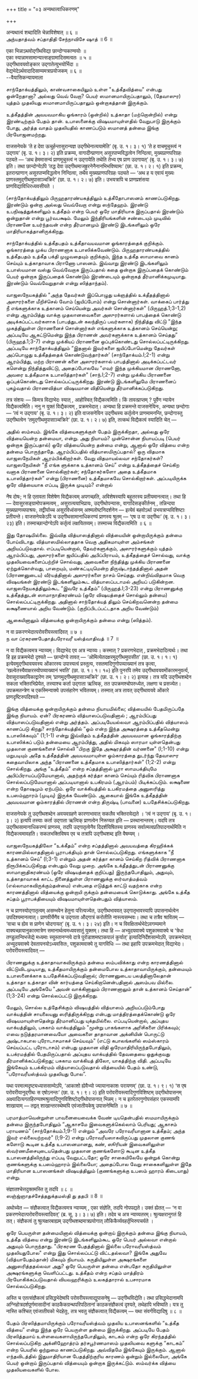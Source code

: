+++
title = "०३ अन्यथात्वाधिकरणम्"

+++

अन्यथात्वं शब्दादिति चेन्नाविशेषात् ॥ ६ ॥  
அந்யதாத்வம் சப்தாதிதி சேந்நாவிசே ஷாத் ॥ 6 ॥

एका भिन्नाऽथवोद्गीथविद्या छान्दोग्यकाण्वयोः ॥  
एका स्यान्नामसामान्यात्सङ्ग्रामादिसमत्वतः ॥ ५ ॥  
उद्गीथावयवोङ्कार उद्गातेत्युभयोर्भिदा ॥  
वेद्यभेदेऽर्थवादादिसाम्यमत्राप्रयोजकम् ॥ ६ ॥  
--वैयासिकन्यायमाला

சாந்தோக்யத்திலும், காண்வசாகையிலும் உள்ள "உத்கீதவித்யை" என்பது ஒன்றேதானா?
அல்லது வெவ் வேறா? பெயர் ஸமானமாயிருப்பதாலும், (தேவாஸுர) யுத்தம் முதலியது
ஸமானமாயிருப்பதாலும் ஒன்றாகத்தான் இருக்கும்.

உத்கீதத்தின் அவயவமாகிய ஓங்காரம் (ஒன்றில்) உத்காதா (மற்றொன்றில்) என்று
இரண்டிற்கும் பேதம் தான். உபாஸனைக்கு விஷயமாயுள்ளதில் வேறுபாடு இருக்கும்
போது, அர்த்த வாதம் முதலியதில் காணப்படும் ஸமானத் தன்மை இங்கு
பிரயோஜனமற்றது.

वाजसनेयके ‘ते ह देवा ऊचुर्हन्तासुरान्यज्ञ उद्गीथेनात्ययामेति’ (बृ. उ.
१। ३। १) ‘ते ह वाचमूचुस्त्वं न उद्गाय’ (बृ. उ. १। ३। २) इति
प्रक्रम्य, वागादीन्प्राणान् असुरपाप्मविद्धत्वेन निन्दित्वा,
मुख्यप्राणपरिग्रहः पठ्यते — ‘अथ हेममासन्यं प्राणमूचुस्त्वं न उद्गायेति
तथेति तेभ्य एष प्राण उदगायत्’ (बृ. उ. १। ३। ७) इति। तथा छान्दोग्येऽपि
‘तद्ध देवा उद्गीथमाजह्रुरनेनैनानभिभविष्यामः’ (छा. उ. १। २। १) इति
प्रक्रम्य, इतरान्प्राणान् असुरपाप्मविद्धत्वेन निन्दित्वा, तथैव
मुख्यप्राणपरिग्रहः पठ्यते — ‘अथ ह य एवायं मुख्यः
प्राणस्तमुद्गीथमुपासाञ्चक्रिरे’ (छा. उ. १। २। ७) इति। उभयत्रापि च
प्राणप्रशंसया प्राणविद्याविधिरध्यवसीयते ।

(சாந்தோக்யத்திலும் பிருஹதாரண்யகத்திலும் உத்கீதோபாஸனம் காணப்படுகிறது.
இரண்டும் ஒன்றா அல்லது வெவ்வேறா என்று ஸந்தேஹம். இரண்டு உபநிஷத்துக்களிலும்
உத்கீதம் என்ற பெயர் ஒரே மாதிரியாக இருப்பதால் இரண்டும் ஒன்றுதான் என்று
பூர்வபக்ஷம். மேலும் இந்திரியங்களின் சண்டையும் முடிவில் பிராணனே
உயர்ந்தவன் என்ற தீர்மானமும் இரண்டு இடங்களிலும் ஒரே
மாதிரியாகத்தானிருக்கிறது.

சாந்தோக்யத்தில் உத்கீதபதம் உத்கீதாவயவமான ஓங்காரத்தைக் குறிக்கும்.
ஓங்காரத்தை முக்ய பிராணனாக உபாஸிக்கவேண்டும். பிருஹதாரண்யகத்தில்
உத்கீதபதம் உத்கீத பக்தி முழுவதையும் குறிக்கும், இந்த உத்கீத ஸாமாவை கானம்
செய்யும் உத்காதாவாக பிராணோ பாஸனம். இவ்வாறு இரண்டு இடங்களிலும் உபாஸ்யமான
வஸ்து வெவ்வேறாக இருப்பதால் கதை ஒன்றாக இருப்பதைக் கொண்டும் பெயர் ஒன்றாக
இருப்பதைக் கொண்டும் இரண்டையும் ஒன்றாகத் தீர்மானிக்கமுடியாது. இரண்டும்
வெவ்வேறுதான் என்று ஸித்தாந்தம்).

வாஜஸநேயகத்தில் "அந்த தேவர்கள் இப்பொழுது யக்ஞத்தில் உக்தீதத்தினால்
அஸுரர்களை மீறிச்செல் வோம் (ஜயிப்போம்) என்று சொன்னார்கள். வாக்கைப்
பார்த்து நீ எங்களுக்காக உத்கானம் செய்யென்று அவர்கள் சொன்னார்கள்"
(பிருஹத்.1;3-1,2) என்று ஆரம்பித்து வாக்கு முதலானவைகளை அஸுரர்களால்
பாபத்தைக் கொண்டு அடிக்கப்பட்டவர்களாக (பாபத்துடன் கலந்திருப் பவர்களாக)
நிந்தித்து விட்டு "இந்த முகத்திலுள்ள பிராணனைச் சொன்னார்கள் எங்களுக்காக
உத்கானம் செய்யென்று; அப்படியே ஆகட்டுமென்று இந்த பிராணன் அவர்களுக்காக
உத்கானம் செய்தது” (பிருஹத்.1;3-7) என்று முக்கியப் பிராணனை ஒப்புக்கொண்டது
சொல்லப்பட்டிருக்கிறது. அப்படியே சாந்தோக்யத்திலும் “இதனால் இவர்களை
ஜயிப்போமென்று தேவர்கள் அப்பொழுது உத்கீதத்தைக் கொண்டுவந்தார்கள்'
(சாந்தோக்யம்.I;2-1) என்று ஆரம்பித்து, மற்ற பிராணன் களை அஸுரர்களால்
பாபத்தினால் அடிக்கப்பட்டவர் களென்று நிந்தித்துவிட்டு, அதைப்போலவே “எவர்
இந்த முக்கியமான பிராணனோ, அவரை உத்கீதமாக உபாஸித்தார்கள்" (சாந்.I;2-7)
என்று முக்கிய பிராணனை ஒப்புக்கொண்டது சொல்லப்பட்டிருக்கிறது. இரண்டு
இடங்களிலுமே பிராணனைப் புகழ்வதால் பிராணவித்யா விஷயமான விதியென்று
தீர்மானிக்கப்படுகிறது.

तत्र संशयः — किमत्र विद्याभेदः स्यात् , आहोस्वित् विद्यैकत्वमिति। किं
तावत्प्राप्तम् ? पूर्वेण न्यायेन विद्यैकत्वमिति। ननु न युक्तं
विद्यैकत्वम् , प्रक्रमभेदात्। अन्यथा हि प्रक्रमन्ते वाजसनेयिनः, अन्यथा
छन्दोगाः — ‘त्वं न उद्गाय’ (बृ. उ. १। ३। २) इति वाजसनेयिन उद्गीथस्य
कर्तृत्वेन प्राणमामनन्ति, छन्दोगास्तु उद्गीथत्वेन
‘तमुद्गीथमुपासाञ्चक्रिरे’ (छा. उ. १। २। ७) इति, तत्कथं विद्यैकत्वं
स्यादिति चेत् —

அதில் ஸம்சயம். இங்கே வித்யைகளுக்குள் பேதம் இருக்கிறதா, அல்லது ஒரே
வித்யையென்ற தன்மையா, என்று. அது நியாயம்? முன்சொன்ன நியாயப்படி (பெயர்
ஒன்றாக இருப்பதால்) ஒரே வித்யையென்ற தன்மை என்று, ஆனால் ஒரே வித்யை என்ற
தன்மை பொருந்தாதே. ஆரம்பிப்பதில் வித்யாஸமிருப்பதால்? ஒரு விதமாக
வாஜஸநேயிகள் ஆரம்பிக்கிறார்கள். வேறு விதமாயல்லவா சந்தோகர்கள்? வாஜஸநேயிகள்
“நீ எங்க ளுக்காக உத்கானம் செய்” என்று உத்கீதத்தைச் செய்கிற வனாக பிராணனை
சொல்கிறார்கள்; சந்தோகர்களோ அதை உத்கீதமாக உபாஸித்தார்கள்” என்று (பிராணனை)
உத்கீதமாகவே சொல்கிறார்கள். அப்படியிருக்க ஒரே வித்யையாக எப்படி இருக்க
முடியும்? என்றால்

नैष दोषः; न हि एतावता विशेषेण विद्यैकत्वम् अपगच्छति, अविशेषस्यापि
बहुतरस्य प्रतीयमानत्वात्। तथा हि — देवासुरसङ्ग्रामोपक्रमत्वम् ,
असुरात्ययाभिप्रायः, उद्गीथोपन्यासः, वागादिसङ्कीर्तनम् , तन्निन्दया
मुख्यप्राणव्यपाश्रयः, तद्वीर्याच्च असुरविध्वंसनम् अश्मलोष्टनिदर्शनेन —
इत्येवं बहवोऽर्था उभयत्राप्यविशिष्टाः प्रतीयन्ते। वाजसनेयकेऽपि च
उद्गीथसामानाधिकरण्यं प्राणस्य श्रुतम् — ‘एष उ वा उद्गीथः’ (बृ. उ. १।
३। २३) इति। तस्माच्छान्दोग्येऽपि कर्तृत्वं लक्षयितव्यम्। तस्माच्च
विद्यैकत्वमिति ॥ ६ ॥

இது தோஷமில்லை. இவ்வித வித்யாஸத்தினால் வித்யையின் ஒன்றாயிருக்கும் தன்மை
போய்விடாது. வித்யாஸமில்லாததாக வெகு அதிகமாயுள்ள அம்சங்கள் அறியப்படுவதால்.
எப்படியென்றால், தேவர்களுக்கும், அஸுரர்களுக்கும் யுத்தம் ஆரம்பிப்பது,
அஸுரர்களை ஜயிப்பதில் அபிப்பிராயம், உத்கீதத்தைச் சொல்வது, வாக்கு
முதலியவைகளைப்பற்றிச் சொல்வது, அவைகளை நிந்தித்து முக்கிய பிராணனை
ஏற்றுக்கொள்வது, பாறையும், மண்கட்டியுமென்ற திருஷ்டாந்தத்தினால் அதன்
(பிராணனுடைய) வீர்யத்தினால் அஸுரர்களை நாசம் செய்தது. என்றிவ்விதமாக வெகு
விஷயங்கள் இரண்டு இடங்களிலும்கூட வித்யாஸப்படாமல் அறியப் படுகின்றன.
வாஜஸநேயகத்திலும்கூட “இவரே உத்கீதம்” (பிருஹத்.I;3-23) என்று பிராணனுக்கு
உத்கீதத்துடன் ஸாமாநாதிகரண்யம் (ஒரே விஷயத்தைச் சொல்லும் தன்மை)
சொல்லப்பட்டிருக்கிறது. அதினால் சாந்தோக்யத் திலும் செய்கிறவனென்ற தன்மை
லக்ஷணையால் அறிய வேண்டும். (குறிப்பிடப்பட்டதாக அறிய வேண்டும்)

ஆகையினாலும் வித்யைக்கு ஒன்றாயிருக்கும் தன்மை என்று (ஸித்தம்).

न वा प्रकरणभेदात्परोवरीयस्त्वादिवत् ॥ ७ ॥  
ந வா ப்ரகரணபேதாத்பரோவரீ யஸ்த்வாதிவத் ॥ 7 ॥

न वा विद्यैकत्वमत्र न्याय्यम्। विद्याभेद एव अत्र न्याय्यः। कस्मात् ?
प्रकरणभेदात् , प्रक्रमभेदादित्यर्थः। तथा हि इह प्रक्रमभेदो दृश्यते —
छान्दोग्ये तावत् — ‘ओमित्येतदक्षरमुद्गीथमुपासीत’ (छा. उ. १। १। १)
इत्येवमुद्गीथावयवस्य ओंकारस्य उपास्यत्वं प्रस्तुत्य,
रसतमादिगुणोपव्याख्यानं तत्र कृत्वा, ‘खल्वेतस्यैवाक्षरस्योपव्याख्यानं
भवति’ (छा. उ. १। १। १०) इति पुनरपि तमेव उद्गीथावयवमोंकारमनुवर्त्य,
देवासुराख्यायिकाद्वारेण तम् ‘प्राणमुद्गीथमुपासाञ्चक्रिरे’ (छा. उ. १।
२। २) इत्याह। तत्र यदि उद्गीथशब्देन सकला भक्तिरभिप्रेयेत, तस्याश्च
कर्ता उद्गाता ऋत्विक्, तत उपक्रमश्चोपरुध्येत, लक्षणा च प्रसज्येत।
उपक्रमतन्त्रेण च एकस्मिन्वाक्ये उपसंहारेण भवितव्यम्। तस्मात् अत्र तावत्
उद्गीथावयवे ओंकारे प्राणदृष्टिरुपदिश्यते —

இங்கு வித்யைக்கு ஒன்றாயிருக்கும் தன்மை நியாயமில்லை; வித்யையில்
பேதமிருப்பதே இங்கு நியாயம். ஏன்? பிரகரணம் வித்யாஸப்படுவதினால் ;
ஆரம்பிப்பது வித்யாஸப்படுவதினால் என்று அர்த்தம். அப்படியேயல்லவா
ஆரம்பிப்பதில் வித்யாஸம் காணப்படு கிறது? சாந்தோக்யத்தில் “ஓம் என்ற இந்த
அக்ஷரத்தை உத்கீதமென்று உபாஸிக்கவும்” (1;1-1) என்று இவ்விதம் உத்கீதத்தின்
அவயவமான ஓங்காரத்திற்கு உபாஸிக்கப் படும் தன்மையை ஆரம்பித்து, அதில்
மிகவும் ஸாரமா யுள்ளதென்பது முதலான குணங்களைச் சொல்லி "பிறகு இதே
அக்ஷரத்தின் வர்ணனை" (I;1-10) என்று மறுபடியும் அதே உத்கீதத்தின்
அவயவமாயுள்ள ஓம்காரத்தை துடர்ந்து தேவாஸுர கதைவாயிலாக அந்த “பிராணனை
உத்கீதமாக உபாஸித்தார்கள்” (1;2-2) என்று சொல்கிறது. அங்கு “உத்கீதம்” என்ற
சப்தத்தினால் பூரா ஸாமபக்தியுமே அபிப்பிராயப்படுமேயானால், அதற்குக் கர்த்தா
கானம் செய்யும் ரித்விக பிராணனாக சொல்லப்படுமேயானால் அப்படியானால் உபகிரமம்
(ஆரம்பம்) பிடிக்கப்படும். லக்ஷணை என்ற தோஷமும் ஏற்படும். ஒரே
வாக்கியத்தில் உபகிரமத்தை அனுஸரித்து உபஸம்ஹாரம் (முடிவு) இருக்க வேண்டும்.
ஆகையால் இங்கே உத்கீதத்தின் அவயவமான ஓம்காரத்தில் பிராணன் என்ற திருஷ்டி
(பாவனை) உபதேசிக்கப்படுகிறது.

वाजसनेयके तु उद्गीथशब्देन अवयवग्रहणे कारणाभावात् सकलैव भक्तिरावेद्यते ।
‘त्वं न उद्गाय’ (बृ. उ. १। ३। २) इत्यपि तस्याः कर्ता उद्गाता ऋत्विक्
प्राणत्वेन निरूप्यत इति — प्रस्थानान्तरम्। यदपि तत्र
उद्गीथसामानाधिकरण्यं प्राणस्य, तदपि उद्गातृत्वेनैव दिदर्शयिषितस्य
प्राणस्य सर्वात्मत्वप्रतिपादनार्थमिति न विद्यैकत्वमावहति। सकलभक्तिविषय
एव च तत्रापि उद्गीथशब्द इति वैषम्यम् ।

வாஜஸநேயகத்திலோ “உக்கீதம்” என்ற சப்தத்தினால் அவயவத்தை கிரஹிக்கக்
காரணமில்லாததினால் பூராபக்தியும் தான் சொல்லப்படுகிறது. எங்களுக்காக “நீ
உத்கானம் செய்” (I;3-1) என்றும் அதன் கர்த்தா கானம் செய்கிற ரித்விக்
பிராணனாக நிரூபிக்கப்படுகிறது என்பதும் வேறு முறை. அங்கே உக்தீதத்துடன்
பிராணனுக்கு ஸாமானாதிகரண்யம் (ஒரே விஷயத்தைக் குறிப்பது) இருந்தபோதிலும்,
அதுவும், உத்காதாவாகக் காட்ட நினைத்துள்ள பிராணனுக்கு ஸர்வாத்மத்வம்
(எல்லாமாகவிருக்கும்தன்மை) என்பதை எடுத்துக் காட்டு வதற்காக என்ற
காரணத்தினால் வித்யைக்கு ஒன்றாயி ருக்கும் தன்மையைக் கொடுக்காது. அங்கே
உத்கீத சப்தம் பூராபக்தியையும் விஷயமாயுள்ளதென்பதும் வித்யாஸம்.

न च प्राणस्योद्गातृत्वम् असम्भवेन हेतुना परित्यज्येत, उद्गीथभाववत्
उद्गातृभावस्यापि उपासनार्थत्वेन उपदिश्यमानत्वात्। प्राणवीर्येणैव च
उद्गाता औद्गात्रं करोतीति नास्त्यसम्भवः। तथा च तत्रैव श्रावितम् — ‘वाचा
च ह्येव स प्राणेन चोदगायत्’ (बृ. उ. १। ३। २४) इति। न च
विवक्षितार्थभेदेऽवगम्यमाने वाक्यच्छायानुकारमात्रेण समानार्थत्वमध्यवसातुं
युक्तम्। तथा हि — अभ्युदयवाक्ये पशुकामवाक्ये च ‘त्रेधा
तण्डुलान्विभजेद्ये मध्यमाः स्युस्तानग्नये दात्रे पुरोडाशमष्टाकपालं
कुर्यात्’ इत्यादिनिर्देशसाम्येऽपि, उपक्रमभेदात् अभ्युदयवाक्ये
देवतापनयोऽध्यवसितः, पशुकामवाक्ये तु यागविधिः — तथा इहापि उपक्रमभेदात्
विद्याभेदः। परोवरीयस्त्वादिवत् —

பிராணனுக்கு உத்காதாவாகவிருக்கும் தன்மை ஸம்பவிக்காது என்ற காரணத்தினால்
விட்டுவிடமுடியாது, உத்கீதமாயிருக்கும் தன்மைபோல உத்காதாவாயிருக்கும்,
தன்மையும் உபாஸனைக்காக உபதேசிக்கப்படுவதினால்; பிராணனுடைய பலத்தினாலேதான்
உத்காதா உத்காதா வின் கார்யத்தை செய்கிறானென்பதினால் அஸம்பவ மில்லை.
அப்படியே அங்கேயே "அவன் வாக்கினாலும் பிராணனாலும் தான் உத்கானம் செய்தான்”
(1;3-24) என்று சொல்லப்பட்டு இருக்கிறது.

மேலும், சொல்ல உத்தேசிக்கும் விஷயத்தில் வித்யாஸம் அறியப்படும்போது
வாக்யத்தின் சாயலையனு ஸரித்திருக்கிறது என்பது மாத்திரத்தைக்கொண்டு ஒரே
விஷயமாயுள்ளதென்று தீர்மானிப்பது யுக்தமில்லை. எப்படியென்றால், அப்யுதய
வாக்யத்திலும், பசுகாம் வாக்யத்திலும் "மூன்று பாகங்களாக அரிசிகளை
பிரிக்கவும்; எவை நடுத்தரமானவையோ அவைகளை தாதாவான அக்னியின் பொருட்டு
அஷ்டாகபால புரோடாசமாகச் செய்யவும்" (எட்டு கபாலங்களில் ஸம்ஸ்காரம்
செய்யப்பட்ட புரோடாசம்) என்பது முதலான விதி ஒரேமாதிரியிருந்தபோதிலும்,
உபக்ரமத்தில் பேதமிருப்பதால் அப்யுதய வாக்யத்தில் தேவதையை ஒதுக்குவது
தீர்மானிக்கப்படுகிறது; பசுகாம வாக்கியத் திலோ, யாகத்திற்கு விதி. அப்படியே
இங்கேயும் உபக்கிரமம் வித்யாஸப்படுவதால் வித்யையில் பேதம் உண்டு,
“பரோவரீயஸ்த்வம் முதலியது போல”.

यथा परमात्मदृष्ट्यध्याससाम्येऽपि, ‘आकाशो ह्येवैभ्यो ज्यायानाकाशः
परायणम्’ (छा. उ. १। ९। १) ‘स एष परोवरीयानुद्गीथः स एषोऽनन्तः’ (छा. उ.
१। ९। २) इति परोवरीयस्त्वादिगुणविशिष्टम् उद्गीथोपासनम्
अक्ष्यादित्यगतहिरण्यश्मश्रुत्वादिगुणविशिष्टोद्गीथोपासनात् भिन्नम्। न च
इतरेतरगुणोपसंहार एकस्यामपि शाखायाम् — तद्वत् शाखान्तरस्थेष्वपि
एवंजातीयकेषु उपासनेष्विति ॥ ७ ॥

பரமாத்மாவென்றுள்ள பாவனையைவைக்க வேண் டியதென்பதில் ஸமமாயிருக்கும் தன்மை
இருந்தபோதிலும் “ஆகாசமே இவைகளுக்கெல்லாம் பெரியது; ஆகாசம் பராயணம்”
(சாந்தோக்யம்.1;9-1) என்றும் “அவரே பரோவரீயானான உத்கீதம்; அந்த இவர்
எல்லையற்றவர்" (I;9-2) என்று பரோவரீயஸாகவிருப்பது முதலான குணங் களோடு கூடின
உத்கீத உபாஸனமானது, கண், ஸூரியன் இவைகளிலுள்ள ஸ்வர்ணமீசையுடையதென்பது
முதலான குணங்களோடு கூடின உத்கீத உபாஸனத்திலிருந்து எப்படி வேறுபட்டதோ; ஒரே
சாகையிலேயே ஒன்றுக் கொன்று குணங்களுக்கு உபஸம்ஹாரம் இல்லையோ; அதைப்போல வேறு
சாகைகளிலுள்ள இதே மாதிரியான உபாஸனங்கள் விஷயத்திலும் (குணங்களுக்கு உபஸம்
ஹாரம் கிடையாது) என்று.

संज्ञातश्चेत्तदुक्तमस्ति तु तदपि ॥ ८ ॥  
ஸஞ்ஜ்ஞாதச்சேத்ததுக்தமஸ்தி து ததபி ॥ 8 ॥

अथोच्येत — संज्ञैकत्वात् विद्यैकत्वमत्र न्याय्यम् , एका संज्ञेति, तदपि
नोपपद्यते। उक्तं ह्येतत् — ‘न वा प्रकरणभेदात्परोवरीयस्त्वादिवत्’ (ब्र.
सू. ३। ३। ७) इति। तदेव च अत्र न्याय्यतरम्। श्रुत्यक्षरानुगतं हि
तत्। संज्ञैकत्वं तु श्रुत्यक्षरबाह्यम् उद्गीथशब्दमात्रप्रयोगात्
लौकिकैर्व्यवहर्तृभिरुपचर्यते ।

ஒரே பெயருள்ள தன்மையினால் வித்யைக்கு ஒன்றாய் இருக்கும் தன்மை இங்கு
நியாயம், உத்கீத வித்யை என்று இரண்டு இடங்களிலும்கூட ஒரே பெயர் அல்லவா
என்றால் அதுவும் பொருந்தாது. "பிரகரண பேதத்தினால் இல்லை பரோவரீயஸ்த்வம்
முதலியதுபோல" என்று இது சொல்லப்பட்டு விட்டதல்லவா? இங்கே அதுவே
(வித்யாபேதம்தான்) மிகவும் நியாயம். சுருதியிலுள்ள அக்ஷரங்களை
அனுஸரித்ததல்லவா அது? ஒரே பெயருள்ள தன்மை என்பதோ சுருதியிலுள்ள
அக்ஷரங்களுக்கு வெளிப்பட்டது. உத்கீதம் என்ற சப்தம் மாத்திரம்
பிரயோகிக்கப்படுவதால் வியவஹரிக்கும் உலகத்தாரால் உபசாரமாக சொல்லப்படுகிறது.

अस्ति च एतत्संज्ञैकत्वं प्रसिद्धभेदेष्वपि परोवरीयस्त्वाद्युपासनेषु —
उद्गीथविद्येति। तथा प्रसिद्धभेदानामपि अग्निहोत्रदर्शपूर्णमासादीनां
काठकैकग्रन्थपरिपठितानां काठकसंज्ञैकत्वं दृश्यते, तथेहापि भविष्यति। यत्र
तु नास्ति कश्चित् एवंजातीयको भेदहेतुः, तत्र भवतु संज्ञैकत्वात्
विद्यैकत्वम् — यथा संवर्गविद्यादिषु ॥ ८ ॥

பேதம் பிரஸித்தமாயிருக்கும் பரோவரீயஸ்த்வம் முதலிய உபாஸனங்களில் “உத்கீத
வித்யை” என்று இந்த ஒரே பெயருள்ள தன்மை இருக்கிறது. அப்படியே பேதம்
பிரஸித்தமாய் உள்ளவைகளாயிருந்தபோதிலும், காடகம் என்ற ஒரே கிரந்தத்தில்
சொல்லப்படுகிற அக்னிஹோத்ரம் தர்சபூர்ணமாஸம் முதலியவை களுக்கு “காடகம்” என்ற
பெயரில் ஒற்றுமை காணப்படுகிறது. அவ்விதமே இங்கேயும் இருக்கும். ஆனால்
எந்தவிடத்தில் இதுமாதிரியான பேதத்திற்குரிய காரணம் ஒன்றும் இல்லையோ, அங்கே
பெயர் ஒன்றாய் இருப்பதால் வித்யையும் ஒன்றாக இருக்கட்டும். ஸம்வர்க்க
வித்யை முதலியவைகளில் போல.
